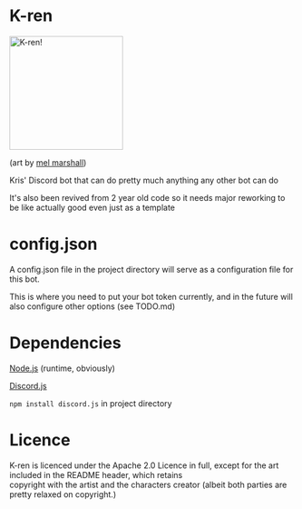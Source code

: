 # K-ren
<img src="https://i.imgur.com/Wkwqeh7.png" alt="K-ren!" width="200"/>

(art by [mel marshall](https://twitter.com/ncb0_))

Kris' Discord bot that can do pretty much anything any other bot can do

It's also been revived from 2 year old code so it needs major reworking to be like actually good even just as a template

# config.json
A config.json file in the project directory will serve as a configuration file for this bot.

This is where you need to put your bot token currently, and in the future will also configure other options (see TODO.md)

# Dependencies
[Node.js](https://www.nodejs.org/) (runtime, obviously)

[Discord.js](https://github.com/hydrabolt/discord.js/) 

`npm install discord.js` in project directory

# Licence
K-ren is licenced under the Apache 2.0 Licence in full, except for the art included in the README header, which retains  
copyright with the artist and the characters creator (albeit both parties are pretty relaxed on copyright.)
